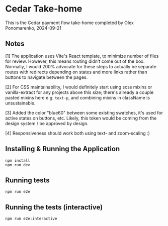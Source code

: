 # Cedar Take-home

This is the Cedar payment flow take-home completed by Olex Ponomarenko, 2024-09-21

## Notes

[1] The application uses Vite's React template, to minimize number of files for review. However,
this means routing didn't come out of the box. Normally, I would 200% advocate for these steps
to actually be separate routes with redirects depending on states and more links rather than
buttons to navigate between the pages.

[2] For CSS maintainability, I would definitely start using scss mixins or vanilla-extract for any projects above this size; there's already a couple pasted mixins here e.g. `text-p`, and combining mixins in className is unsustainable.

[3] Added the color "blue60" between some existing swatches, it's used for active states on buttons, etc. Likely, this token would be coming from the design system / be approved by design.

[4] Responsiveness should work both using text- and zoom-scaling :)

## Installing & Running the Application

```
npm install
npm run dev
```

## Running tests

```
npm run e2e
```

## Running the tests (interactive)

```
npm run e2e:interactive
```
